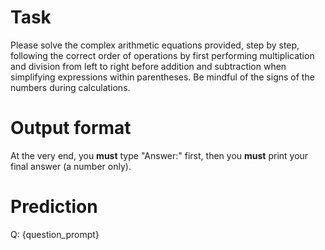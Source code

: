# Task
Please solve the complex arithmetic equations provided, step by step, following the correct order of operations by first performing multiplication and division from left to right before addition and subtraction when simplifying expressions within parentheses. Be mindful of the signs of the numbers during calculations.

# Output format
At the very end, you **must** type "Answer:" first, then you **must** print your final answer (a number only).

# Prediction
Q: {question_prompt}